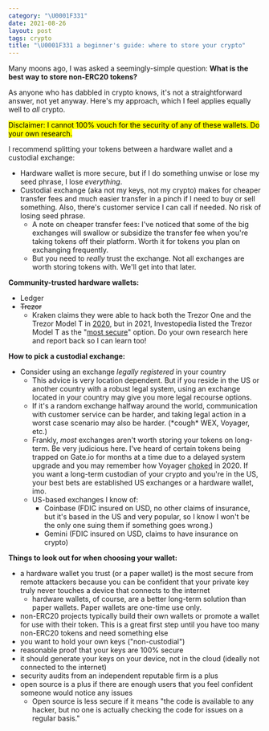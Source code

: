 ```yaml
---
category: "\U0001F331"
date: 2021-08-26
layout: post
tags: crypto
title: "\U0001F331 a beginner's guide: where to store your crypto"
---
```


Many moons ago, I was asked a seemingly-simple question: 
**What is the best way to store non-ERC20 tokens?**

As anyone who has dabbled in crypto knows, it's not a straightforward answer, not yet anyway. Here's my approach, which I feel applies equally well to _all_ crypto.

<mark>Disclaimer: I cannot 100% vouch for the security of any of these wallets. Do your own research.</mark>

I recommend splitting your tokens between a hardware wallet and a custodial exchange:
- Hardware wallet is more secure, but if I do something unwise or lose my seed phrase, I lose _everything_.
- Custodial exchange (aka not my keys, not my crypto) makes for cheaper transfer fees and much easier transfer in a pinch if I need to buy or sell something. Also, there's customer service I can call if needed. No risk of losing seed phrase.
	- A note on cheaper transfer fees: I've noticed that some of the big exchanges will swallow or subsidize the transfer fee when you're taking tokens off their platform. Worth it for tokens you plan on exchanging frequently.
	- But you need to _really_ trust the exchange. Not all exchanges are worth storing tokens with. We'll get into that later.

**Community-trusted hardware wallets:**
- Ledger
- ~~Trezor~~
	- Kraken claims they were able to hack both the Trezor One and the Trezor Model T in [2020](https://blog.kraken.com/post/3662/kraken-identifies-critical-flaw-in-trezor-hardware-wallets/), but in 2021, Investopedia listed the Trezor Model T as the "[most secure](https://www.investopedia.com/best-bitcoin-wallets-5070283#best-for-security-trezor-model-t)" option. Do your own research here and report back so I can learn too!

**How to pick a custodial exchange:**
- Consider using an exchange _legally registered_ in your country
	- This advice is very location dependent. But if you reside in the US or another country with a robust legal system, using an exchange located in your country may give you more legal recourse options.
	- If it's a random exchange halfway around the world, communication with customer service can be harder, and taking legal action in a worst case scenario may also be harder. (\*cough\* WEX, Voyager, etc.)
	- Frankly, _most_ exchanges aren't worth storing your tokens on long-term. Be very judicious here. I've heard of certain tokens being trapped on Gate.io for months at a time due to a delayed system upgrade and you may remember how Voyager [choked](https://www.trustpilot.com/review/www.investvoyager.com) in 2020. If you want a long-term custodian of your crypto and you're in the US, your best bets are established US exchanges or a hardware wallet, imo.
	- US-based exchanges I know of:
		- Coinbase (FDIC insured on USD, no other claims of insurance, but it's based in the US and very popular, so I know I won't be the only one suing them if something goes wrong.)
		- Gemini (FDIC insured on USD, claims to have insurance on crypto)

**Things to look out for when choosing your wallet:**
- a hardware wallet you trust (or a paper wallet) is the most secure from remote attackers because you can be confident that your private key truly never touches a device that connects to the internet
	- hardware wallets, of course, are a better long-term solution than paper wallets. Paper wallets are one-time use only.
- non-ERC20 projects typically build their own wallets or promote a wallet for use with their token. This is a great first step until you have too many non-ERC20 tokens and need something else
- you want to hold your own keys ("non-custodial")
- reasonable proof that your keys are 100% secure
- it should generate your keys on your device, not in the cloud (ideally not connected to the internet)
- security audits from an independent reputable firm is a plus
- open source is a plus if there are enough users that you feel confident someone would notice any issues
	- Open source is less secure if it means "the code is available to any hacker, but no one is actually checking the code for issues on a regular basis."